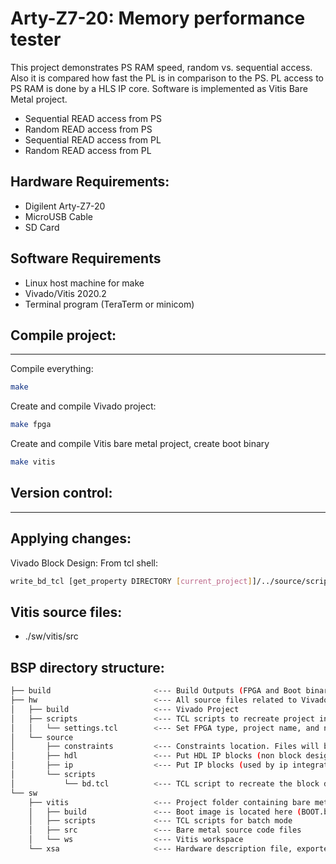 # Arty-Z7-20: Memory performance tester
This project demonstrates PS RAM speed, random vs. sequential access. Also it is compared how fast the PL is in comparison to the PS. PL access to PS RAM is done by a HLS IP core. Software is implemented as Vitis Bare Metal project.
- Sequential READ access from PS
- Random READ access from PS
- Sequential READ access from PL
- Random READ access from PL

## Hardware Requirements:
- Digilent Arty-Z7-20
- MicroUSB Cable
- SD Card

## Software Requirements
- Linux host machine for make
- Vivado/Vitis 2020.2
- Terminal program (TeraTerm or minicom)

## Compile project:
------
Compile everything: 
```bash
make
```

Create and compile Vivado project: 
```bash
make fpga
```

Create and compile Vitis bare metal project, create boot binary
```bash
make vitis
```

## Version control:
------
Applying changes:
------
Vivado Block Design: From tcl shell:
```bash
write_bd_tcl [get_property DIRECTORY [current_project]]/../source/scripts/bd.tcl -include_layout -force
```

Vitis source files:
------
- ./sw/vitis/src


BSP directory structure: 
------
```bash
├── build                       <--- Build Outputs (FPGA and Boot binaries)
├── hw                          <--- All source files related to Vivado Design 
│   ├── build                   <--- Vivado Project  
│   ├── scripts                 <--- TCL scripts to recreate project in batch mode
│   │   └── settings.tcl        <--- Set FPGA type, project name, and number of processors for compilation 
│   └── source
│       ├── constraints         <--- Constraints location. Files will be imported during creation
│       ├── hdl                 <--- Put HDL IP blocks (non block design) here
│       ├── ip                  <--- Put IP blocks (used by ip integrator) here
│       └── scripts
│           └── bd.tcl          <--- TCL script to recreate the block design.
└── sw
    ├── vitis                   <--- Project folder containing bare metal application 
    │   ├── build               <--- Boot image is located here (BOOT.bin)
    │   ├── scripts             <--- TCL scripts for batch mode
    │   ├── src                 <--- Bare metal source code files
    │   └── ws                  <--- Vitis workspace
    └── xsa                     <--- Hardware description file, exported by vivado
```


